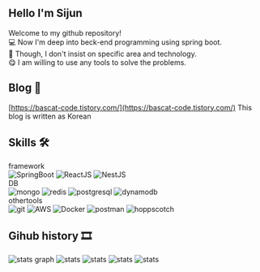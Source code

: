 

## Hello I'm Sijun
Welcome to my github repository!   
💻 Now I'm deep into beck-end programming using spring boot.  
🎨 Though, I don't insist on specific area and technology.   
😋 I am willing to use any tools to solve the problems.  

## Blog 💾
[https://bascat-code.tistory.com/](https://bascat-code.tistory.com/)
This blog is written as Korean

## Skills 🛠  
framework  
![SpringBoot](https://img.shields.io/badge/-Spring%20Boot-brightgreen?logo=spring%20boot&logoColor=white)
![ReactJS](https://img.shields.io/badge/-ReactJS-00BFFF?logo=react&logoColor=white)
![NestJS](https://img.shields.io/badge/-NestJS-e0234e?logo=nestJS&logoColor=white)  
DB  
![mongo](https://img.shields.io/badge/-mongoDB-3CB371?logo=mongodb&logoColor=white)
![redis](https://img.shields.io/badge/-redis-red?logo=redis&logoColor=white)
![postgresql](https://img.shields.io/badge/-postgres-4682B4?logo=postgresql&logoColor=white)
![dynamodb](https://img.shields.io/badge/-dynamodb-08298A?logo=amazondynamodb&logoColor=white)   
othertools  
![git](https://img.shields.io/badge/-git-red?logo=git&logoColor=white)
![AWS](https://img.shields.io/badge/-aws-orange?logo=amazon&logoColor=white)
![Docker](https://img.shields.io/badge/-docker-blue?logo=docker&logoColor=white)
![postman](https://img.shields.io/badge/-postman-orange?logo=postman&logoColor=white)
![hoppscotch](https://img.shields.io/badge/-hoppscotch-blue?logo=hoppscotch&logoColor=white)

## Gihub history 🎞

![stats graph](https://github-profile-summary-cards.vercel.app/api/cards/profile-details?username=millwheel&theme=solarized)
![stats](http://github-profile-summary-cards.vercel.app/api/cards/repos-per-language?username=millwheel&theme=solarized)
![stats](http://github-profile-summary-cards.vercel.app/api/cards/most-commit-language?username=millwheel&theme=solarized)
![stats](http://github-profile-summary-cards.vercel.app/api/cards/stats?username=millwheel&theme=solarized)
![stats](http://github-profile-summary-cards.vercel.app/api/cards/productive-time?username=millwheel&theme=solarized&utcOffset=8)
